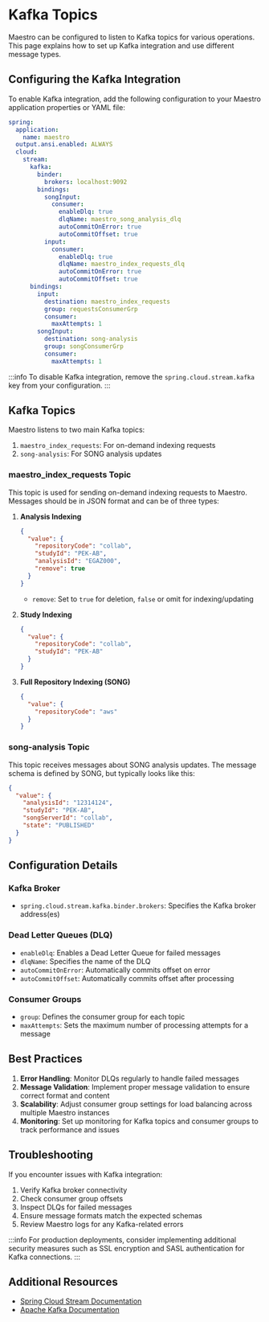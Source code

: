 # Kafka Topics

Maestro can be configured to listen to Kafka topics for various operations. This page explains how to set up Kafka integration and use different message types.

## Configuring the Kafka Integration

To enable Kafka integration, add the following configuration to your Maestro application properties or YAML file:

```yaml
spring:
  application:
    name: maestro
  output.ansi.enabled: ALWAYS
  cloud:
    stream:
      kafka:
        binder:
          brokers: localhost:9092
        bindings:
          songInput:
            consumer:
              enableDlq: true
              dlqName: maestro_song_analysis_dlq
              autoCommitOnError: true
              autoCommitOffset: true
          input:
            consumer:
              enableDlq: true
              dlqName: maestro_index_requests_dlq
              autoCommitOnError: true
              autoCommitOffset: true
      bindings:
        input:
          destination: maestro_index_requests
          group: requestsConsumerGrp
          consumer:
            maxAttempts: 1
        songInput:
          destination: song-analysis
          group: songConsumerGrp
          consumer:
            maxAttempts: 1
```

:::info
To disable Kafka integration, remove the `spring.cloud.stream.kafka` key from your configuration.
:::

## Kafka Topics

Maestro listens to two main Kafka topics:

1. `maestro_index_requests`: For on-demand indexing requests
2. `song-analysis`: For SONG analysis updates

### maestro_index_requests Topic

This topic is used for sending on-demand indexing requests to Maestro. Messages should be in JSON format and can be of three types:

1. **Analysis Indexing**
   ```json
   {
     "value": {
       "repositoryCode": "collab",
       "studyId": "PEK-AB",
       "analysisId": "EGAZ000",
       "remove": true
     }
   }
   ```
   - `remove`: Set to `true` for deletion, `false` or omit for indexing/updating

2. **Study Indexing**
   ```json
   {
     "value": {
       "repositoryCode": "collab",
       "studyId": "PEK-AB"
     }
   }
   ```

3. **Full Repository Indexing (SONG)**
   ```json
   {
     "value": {
       "repositoryCode": "aws"
     }
   }
   ```

### song-analysis Topic

This topic receives messages about SONG analysis updates. The message schema is defined by SONG, but typically looks like this:

```json
{
  "value": {
    "analysisId": "12314124",
    "studyId": "PEK-AB",
    "songServerId": "collab",
    "state": "PUBLISHED"
  }
}
```

## Configuration Details

### Kafka Broker
- `spring.cloud.stream.kafka.binder.brokers`: Specifies the Kafka broker address(es)

### Dead Letter Queues (DLQ)
- `enableDlq`: Enables a Dead Letter Queue for failed messages
- `dlqName`: Specifies the name of the DLQ
- `autoCommitOnError`: Automatically commits offset on error
- `autoCommitOffset`: Automatically commits offset after processing

### Consumer Groups
- `group`: Defines the consumer group for each topic
- `maxAttempts`: Sets the maximum number of processing attempts for a message

## Best Practices

1. **Error Handling**: Monitor DLQs regularly to handle failed messages
2. **Message Validation**: Implement proper message validation to ensure correct format and content
3. **Scalability**: Adjust consumer group settings for load balancing across multiple Maestro instances
4. **Monitoring**: Set up monitoring for Kafka topics and consumer groups to track performance and issues

## Troubleshooting

If you encounter issues with Kafka integration:

1. Verify Kafka broker connectivity
2. Check consumer group offsets
3. Inspect DLQs for failed messages
4. Ensure message formats match the expected schemas
5. Review Maestro logs for any Kafka-related errors

:::info
For production deployments, consider implementing additional security measures such as SSL encryption and SASL authentication for Kafka connections.
:::

## Additional Resources

- [Spring Cloud Stream Documentation](https://docs.spring.io/spring-cloud-stream/docs/current/reference/html/)
- [Apache Kafka Documentation](https://kafka.apache.org/documentation/)

